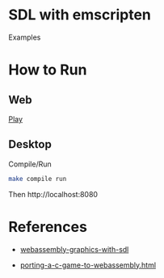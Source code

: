 # SDL with emscripten

Examples

# How to Run

## Web
[Play](https://humbertodias.github.io/sdl2-web)
## Desktop

Compile/Run

```sh
make compile run
```

Then
http://localhost:8080


# References

* [webassembly-graphics-with-sdl](https://www.jamesfmackenzie.com/2019/12/01/webassembly-graphics-with-sdl)

* [porting-a-c-game-to-webassembly.html](https://ryanpcmcquen.org/code/2020/11/26/porting-a-c-game-to-webassembly.html)